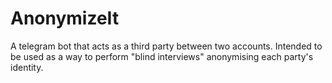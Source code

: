 # AnonymizeIt
A telegram bot that acts as a third party between two accounts. Intended to be used as a way to perform "blind interviews" anonymising each party's identity.

